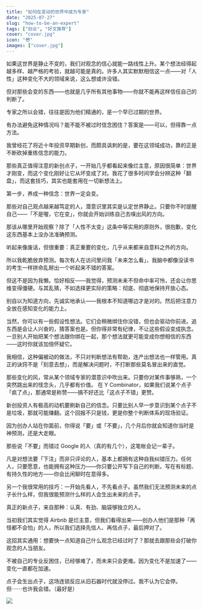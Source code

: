 ```yaml
---
title: "如何在变动的世界中成为专家"
date: "2025-07-27"
slug: "how-to-be-an-expert"
tags: ["创业", "好文推荐"]
cover: "cover.jpg"
icon: "😎"
images: ["cover.jpg"]
---
```

如果这世界是静止不变的，我们对观念的信心就能一路线性上升。某个想法经得起越多样、越严格的考验，就越可能是真的。许多人其实默默相信这一点——对「人性」这种变化不大的领域来说，这么想或许没错。



但对那些会变的东西——也就是几乎所有其他事物——你就不能再这样信任自己的判断了。



专家之所以会错，往往是因为他们精通的，是一个早已过期的世界。



有办法避免这种情况吗？能不能不被过时信念困住？答案是——可以，但得靠一点方法。



我曾经花了将近十年投资早期新创，而颇具讽刺的是，要在这领域成功，靠的正是不断砍掉重练信念的能力。



那些真正值得注意的新创点子，一开始几乎都看起来像烂主意，原因很简单：世界才刚变，而这个变化刚好让它从坏变成了对。我花了很多时间学会分辨这种「翻盘」，而这套技巧，其实也能套用在一切新想法上。



第一步，养成一种信念：世界一定会变。



那些对自己观点越来越笃定的人，潜意识里其实是认定世界静止。只要你不时提醒自己——「不是喔，它在变」，你就会开始训练自己去嗅出风的方向。



那该从哪里开始观察？除了「人性不太变」这条中等实用的原则外，很抱歉，变化这东西基本上没办法准确预测。



听起来像废话，但很重要：真正重要的变化，几乎从来都来自意料之外的方向。



所以我乾脆放弃预测。每次有人在访问里问我「未来怎么看」，我脑中都像没读书的考生一样拼命乱掰出一个听起来不错的答案。



但这不是因为我懒。恰好相反——我觉得，预测未来不但命中率可怜，还会让你思维变得僵硬。与其乱猜，不如选择更实际的策略：彻底、彻底地保持开放心态。



别自以为知道方向，先诚实地承认——我根本不知道哪边才是对的。然后把注意力全放在感知变化的能力上。



当然，你可以有一些假设性想法。它们会稍微绑住你没错，但也会驱动你前进。追东西是会让人兴奋的，猜答案也是。但你得非常有纪律，不让这些假设变成执念。
一旦别人开始把某个想法跟你绑在一起，那个想法就更可能变成你想相信的东西——这时你就该加倍怀疑它。



我相信，这种偏被动的做法，不只对判断想法有帮助，连产出想法也一样管用。真正的诀窍不是「刻意去想」，而是解决问题时，不打断那些莫名冒出来的直觉。



那些变化的风，常从某个领域专家的潜意识中吹出来。只要你对某件事够熟，一个突然跳出来的怪念头，几乎都有价值。
在 Y Combinator，如果我们说某个点子「疯了点」，那通常是称赞——搞不好还比「这点子不错」更赞。



新创投资人有极高的动机要刷新自己的信念。只要比别人早一步意识到某个点子不是垃圾，那就可能赚翻。这个回报不只是钱，更是你整个判断体系的现场验证。



因为创办人站在你面前，你得说「要」或「不要」，几个月后你就会知道你当时是神预测，还是大走眼。



那些说「不要」而错过 Google 的人（真的有几个），这笔帐会记一辈子。



凡是对想法要「下注」而非只评论的人，基本上都拥有这种自我纠错压力。任何人，只要愿意，也能拥有这种压力——你只要公开写下自己的判断。写在有标题、有持久性的地方——你会比闲聊时在意得多。



另一个我很常用的技巧：一开始先看人，不先看点子。虽然我们无法预测未来的点子长什么样，但我很能预测什么样的人会生出未来的点子。



真正的新点子，来自那种：认真、有劲、脑袋够独立的人。



当初我们其实觉得 Airbnb 是烂主意，但我们看得出来——创办人他们是那种「再怪都不会怕」的人，所以我们选择先信人、再信点子，最后押对了。



这招其实通用：想要快一点知道自己什么观念已经过时了？那就去跟那些会打破你观念的人当朋友。



不被自己的专业反困住，已经够难了，而未来只会更难。因为变化不是加速了——变化一直都在加速。



点子会生出点子，这场连锁反应从旧石器时代就没停过。我不认为它会停。
但⋯⋯也许我会错。（最好是）




![](https://prod-files-secure.s3.us-west-2.amazonaws.com/112d0858-5090-4d34-a606-b75eb8d65fd2/46476355-9cf3-4e99-9b7a-3531bc426380/1000202064.png?X-Amz-Algorithm=AWS4-HMAC-SHA256&X-Amz-Content-Sha256=UNSIGNED-PAYLOAD&X-Amz-Credential=ASIAZI2LB4664IJ2RPSS%2F20251031%2Fus-west-2%2Fs3%2Faws4_request&X-Amz-Date=20251031T234730Z&X-Amz-Expires=3600&X-Amz-Security-Token=IQoJb3JpZ2luX2VjEFYaCXVzLXdlc3QtMiJHMEUCIQDL6qUQwjAcVlhlrTLD7%2F1QSr7lvJ0tC9NhjumjX5aHPQIgAZfSDOZgu0QwjNe0fZnmthluAMe9smorRTTMlapSPfcq%2FwMIHxAAGgw2Mzc0MjMxODM4MDUiDHCRPQCFd1Lsv6a0kSrcA82rFQrRbRwRXvpGWpW6Wo0k9imwRsFf%2BXT7YCu2OdTFSCHcs5IL8vsrygUv26u5tROTMxXofiZxS9caUze%2BAs7qAj4t%2F69Wpicsngbsie3dchW1v4kJwEA9XOWR26UZsAqSCz0jlXjAR6lMrzoJ7EMIOwvrrKnxilE3Aez2AwR16CJ3d0rK58psKh1tZNxgXAzIO2MhetPk3rwbmywsa7mCGz2cLjFMPb2ScvGetjbTM1v%2Fdi6g4U7vYJqa8BGDoBaU5VSF8AA8naq%2Fl8i36pHwGVQDPb9xpwItvM9CMq7rp5%2FJ2DOQr3qoplVfvMpf304e6SSXGq4WTCLXb4dWRWaC9134A9Gj5v%2FWeIP%2BlC%2BvgSJSIZ6Ixu5phKwnx72VFxS25ZR5IL6KTEAOxRpIxLRHgF3zeNCRjhszJBZw1ZPZ9eFDYtqlf7RjBkVyoqpB4Q%2BTFF0y6hfxzQw%2FTdc0p5HoQ7i570LT2ZA6ywkHayI%2Fk%2FXsR%2FQPI%2BLXyyXHfPkXNaaoEg1O%2ByjRGblOIK6xdxmDsMza2b%2FCBInF4QEAPl2R%2FuFBCoHbJAUI3Pz3HB5RCN9mO6k60Fm0E1RZFbCsU6zROxM517m3gEtn%2Bc35m3oDp7Cr4VqyBqp0WztpMNXhlMgGOqUBNWxMtJnlRsUytCVYZozlOPatb%2Bhxk7JzCJXINELPjlbYO2jYSpPRd9YwXKJrQdmbI4O1o8uMRCOlJUgwxBrDvO3F9H%2F9mwdoJLF0UJQPeWIIwqtRjE2CHTHUX5xLibk8TxWm%2Fps72xsGEohTAy3UYEP8kwYC8pfwU8gN0Pr2x89Dg4%2B7O1OueogJMhHAFdRbP4sZmgWMIZm3CwanBj3wMfKzR1Gj&X-Amz-Signature=ea06430a1fd5127e024e89f1da58a1dcaecc50f555f93ad334e0a17664c64883&X-Amz-SignedHeaders=host&x-amz-checksum-mode=ENABLED&x-id=GetObject)

